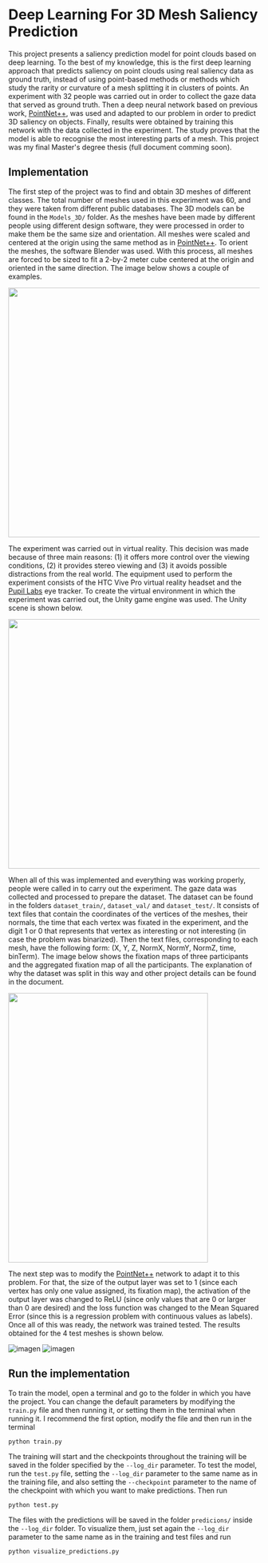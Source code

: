 # Deep Learning For 3D Mesh Saliency Prediction

This project presents a saliency prediction model for point clouds based on deep learning. To the best of my knowledge, this is the first deep learning approach that predicts saliency on point clouds using real saliency data as ground truth, instead of using point-based methods or methods which study the rarity or curvature of a mesh splitting it in clusters of points. An experiment with 32 people was carried out in order to collect the gaze data that served as ground truth. Then a deep neural network based on previous work, [PointNet++](https://dl.acm.org/doi/10.5555/3295222.3295263), was used and adapted to our problem in order to predict 3D saliency on objects. Finally, results were obtained by training this network with the data collected in the experiment. The study proves that the model is able to recognise the most interesting parts of a mesh. This project was my final Master's degree thesis (full document comming soon).


## Implementation

The first step of the project was to find and obtain 3D meshes of different classes. The total number of meshes used in this experiment was 60, and
they were taken from different public databases. The 3D models can be found in the ``Models_3D/`` folder. As the meshes have been made by different people using different design software, they were processed in order to make them be the same size and orientation. All meshes were scaled and centered at the origin using the same method as in [PointNet++](https://dl.acm.org/doi/10.5555/3295222.3295263). To orient the meshes, the software Blender was used. With this process, all meshes are forced to be sized to fit a 2-by-2 meter cube centered at the origin and oriented in the same direction. The image below shows a couple of examples.

<img src="https://user-images.githubusercontent.com/71872419/184395473-d7eda8a2-f0e5-425f-8c17-2e7e5f111814.png" width="600" height="500">

The experiment was carried out in virtual reality. This decision was made because of three main reasons: (1) it offers more control over the viewing conditions, (2) it provides stereo viewing and (3) it avoids possible distractions from the real world. The equipment used to perform the experiment consists of the HTC Vive Pro virtual reality headset and the [Pupil Labs](https://pupil-labs.com/) eye tracker. To create the virtual environment in which the experiment was carried out, the Unity game engine was used. The Unity scene is shown below.

<img src="https://user-images.githubusercontent.com/71872419/184403632-1689dcb4-6c46-44a0-a242-35319f33d83a.PNG" width="600" height="500">

When all of this was implemented and everything was working properly, people were called in to carry out the experiment. The gaze data was collected and processed to prepare the dataset. The dataset can be found in the folders ``dataset_train/``, ``dataset_val/`` and ``dataset_test/``. It consists of text files that contain the coordinates of the vertices of the meshes, their normals, the time that each vertex was fixated in the experiment, and the digit 1 or 0 that represents that vertex as interesting or not interesting (in case the problem was binarized). Then the text files, corresponding to each mesh, have the following form: (X, Y, Z, NormX, NormY, NormZ, time, binTerm). The image below shows the fixation maps of three participants and the aggregated fixation map of all the participants. The explanation of why the dataset was split in this way and other project details can be found in the document.

<img src="https://user-images.githubusercontent.com/71872419/184412340-42042cbb-049c-4052-97ae-5bc6472d5629.png"  width="400" height="540">

The next step was to modify the [PointNet++](https://dl.acm.org/doi/10.5555/3295222.3295263) network to adapt it to this problem. For that, the size of the output layer was set to 1 (since each vertex has only one value assigned, its fixation map), the activation of the output layer was changed to ReLU (since only values that are 0 or larger than 0 are desired) and the loss function was changed to the Mean Squared Error (since this is a regression problem with continuous values as labels). Once all of this was ready, the network was trained tested. The results obtained for the 4 test meshes is shown below.

![imagen](https://user-images.githubusercontent.com/71872419/184414146-58a6a84a-3570-4e88-83f5-6d2b75f7b8e2.png)
![imagen](https://user-images.githubusercontent.com/71872419/184414213-6e7efdcf-83f1-4dec-970d-dbee2fe01c63.png)


## Run the implementation

To train the model, open a terminal and go to the folder in which you have the project. You can change the default parameters by modifying the ``train.py`` file and then running it, or setting them in the terminal when running it. I recommend the first option, modify the file and then run in the terminal
```
python train.py
```
The training will start and the checkpoints throughout the training will be saved in the folder specified by the ``--log_dir`` parameter. To test the model, run the ``test.py`` file, setting the ``--log_dir`` parameter to the same name as in the training file, and also setting the ``--checkpoint`` parameter to the name of the checkpoint with which you want to make predictions. Then run
```
python test.py
```
The files with the predictions will be saved in the folder ``predicions/`` inside the ``--log_dir`` folder. To visualize them, just set again the ``--log_dir`` parameter to the same name as in the training and test files and run
```
python visualize_predictions.py
```
